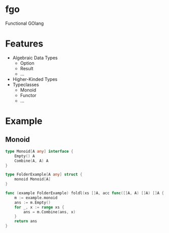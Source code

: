 # fgo
Functional GOlang

# Features
- Algebraic Data Types
  + Option
  + Result
  + ...
- Higher-Kinded Types
- Typeclasses
  + Monoid
  + Functor
  + ...


# Example
## Monoid
```go
type Monoid[A any] interface {
    Empty() A
    Combine(A, A) A
}

type FolderExample[A any] struct {
    monoid Monoid[A]
}

func (example FolderExample) foldl(xs []A, acc func([]A, A) []A) []A {
    m := example.monoid
    ans := m.Empty()
    for _, x := range xs {
        ans = m.Combine(ans, x)
    }
    return ans
}
```
